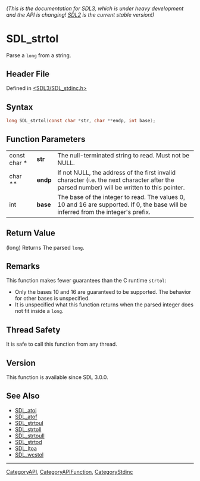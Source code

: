 ###### (This is the documentation for SDL3, which is under heavy development and the API is changing! [SDL2](https://wiki.libsdl.org/SDL2/) is the current stable version!)
# SDL_strtol

Parse a `long` from a string.

## Header File

Defined in [<SDL3/SDL_stdinc.h>](https://github.com/libsdl-org/SDL/blob/main/include/SDL3/SDL_stdinc.h)

## Syntax

```c
long SDL_strtol(const char *str, char **endp, int base);
```

## Function Parameters

|              |          |                                                                                                                                            |
| ------------ | -------- | ------------------------------------------------------------------------------------------------------------------------------------------ |
| const char * | **str**  | The null-terminated string to read. Must not be NULL.                                                                                      |
| char **      | **endp** | If not NULL, the address of the first invalid character (i.e. the next character after the parsed number) will be written to this pointer. |
| int          | **base** | The base of the integer to read. The values 0, 10 and 16 are supported. If 0, the base will be inferred from the integer's prefix.         |

## Return Value

(long) Returns The parsed `long`.

## Remarks

This function makes fewer guarantees than the C runtime `strtol`:

- Only the bases 10 and 16 are guaranteed to be supported. The behavior for
  other bases is unspecified.
- It is unspecified what this function returns when the parsed integer does
  not fit inside a `long`.

## Thread Safety

It is safe to call this function from any thread.

## Version

This function is available since SDL 3.0.0.

## See Also

- [SDL_atoi](SDL_atoi)
- [SDL_atof](SDL_atof)
- [SDL_strtoul](SDL_strtoul)
- [SDL_strtoll](SDL_strtoll)
- [SDL_strtoull](SDL_strtoull)
- [SDL_strtod](SDL_strtod)
- [SDL_ltoa](SDL_ltoa)
- [SDL_wcstol](SDL_wcstol)

----
[CategoryAPI](CategoryAPI), [CategoryAPIFunction](CategoryAPIFunction), [CategoryStdinc](CategoryStdinc)

